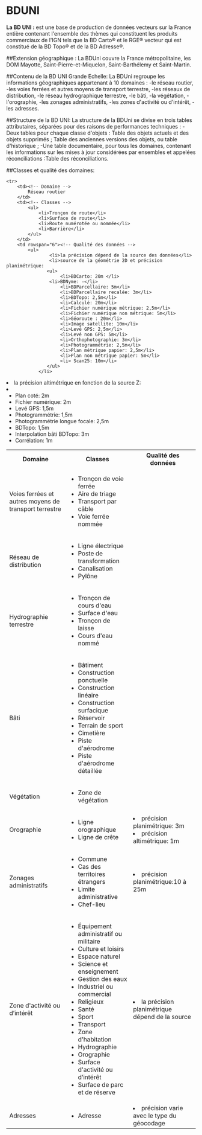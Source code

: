 # BDUNI 
**La BD UNI :** est une base de production de données vecteurs sur la France entière contenant l'ensemble des thèmes qui constituent les produits commerciaux de l'IGN tels que la BD Carto® et le RGE® vecteur qui est constitué de la BD Topo® et de la BD Adresse®. 

##Extension géographique :
La BDUni couvre la France métropolitaine, les DOM Mayotte, Saint-Pierre-et-Miquelon, Saint-Barthélemy et Saint-Martin.

##Contenu de la BD UNI Grande Echelle:
La BDUni regroupe les informations géographiques appartenant à 10 domaines : 
-le réseau routier, 
-les voies ferrées et autres moyens de transport terrestre,
-les réseaux de distribution, 
-le réseau hydrographique terrestre,
-le bâti,
-la végétation,
-l'orographie, 
-les zonages administratifs, 
-les zones d'activité ou d'intérêt,
-les adresses.


##Structure de la BD UNI:
La structure de la BDUni se divise en trois tables attributaires, séparées pour des raisons de performances techniques :
-Deux tables pour chaque classe d'objets :
  Table des objets actuels et des objets supprimés ;
  Table des anciennes versions des objets, ou table d'historique ;
-Une table documentaire, pour tous les domaines, contenant les informations sur les mises à jour considérées par ensembles et appelées réconciliations :Table des réconciliations.

##Classes et qualité des domaines:

<table>
    <tr>
        <th>Domaine</th>
        <th>Classes</th>
        <th>Qualité des données</th>
    </tr>

    <tr>
		<td><!-- Domaine -->
		    Réseau routier
		</td>
		<td><!-- Classes -->
			<ul>
		    	<li>Tronçon de route</li>  
		    	<li>Surface de route</li>  
		    	<li>Route numérotée ou nommée</li>  
		    	<li>Barrière</li>  
			</ul>
		</td>
		<td rowspan="6"><!-- Qualité des données -->
			<ul>
			    	<li>la précision dépend de la source des données</li>  
			    	<li>source de la géométrie 2D et précision planimétrique:  
				   <ul>
				    	<li>BDCarto: 20m </li>
			  		<li>BDNyme: -</li>
				    	<li>BDParcellaire: 5m</li>
				    	<li>BDParcellaire recalée: 3m</li>
				    	<li>BDTopo: 2,5m</li> 
				    	<li>Calculé: 20m</li>  
				    	<li>Fichier numérique métrique: 2,5m</li>  
				    	<li>Fichier numérique non métrique: 5m</li>  
				    	<li>Géoroute : 20m</li>  
				    	<li>Image satellite: 10m</li>  
				    	<li>Levé GPS: 2,5m</li>  
				    	<li>Levé non GPS: 5m</li>  
				    	<li>Orthophotographie: 3m</li>  
				    	<li>Photogrammétrie: 2,5m</li>  
				    	<li>Plan métrique papier: 2,5m</li>
				    	<li>Plan non métrique papier: 5m</li>   
				    	<li> Scan25: 10m</li> 
				   </ul>
				</li> 
<li> la précision altimétrique en fonction de la source Z:
				<li>
				   <ul>
				    	<li>Plan coté: 2m </li>
			  		<li>Fichier numérique: 2m</li>
				    	<li>Levé GPS: 1,5m</li>
				    	<li>Photogrammétrie: 1,5m</li>
				    	<li>Photogrammétrie longue focale: 2,5m</li> 
				    	<li>BDTopo: 1,5m</li>  
				    	<li>Interpolation bâti BDTopo: 3m</li>  
				    	<li>Corrélation: 1m</li> 
				   </ul> 
				</li>      
			</ul>
		</td>
    </tr>
<tr>
		<td><!-- Domaine -->
		    Voies ferrées et autres moyens de transport terrestre
		</td>
		<td><!-- Classes -->
			<ul>
		    	<li>Tronçon de voie ferrée</li>  
		    	<li>Aire de triage</li>  
		    	<li>Transport par câble</li>  
		    	<li>Voie ferrée nommée</li>  
			</ul>
		</td>
    </tr>
    <tr>
		<td><!-- Domaine -->
		    Réseau de distribution
		</td>
		<td><!-- Classes -->
			<ul>
		    	<li>Ligne électrique</li>  
		    	<li>Poste de transformation</li>  
		    	<li>Canalisation</li>  
		    	<li>Pylône</li>  
			</ul>
		</td>
    </tr>
    <tr>
		<td><!-- Domaine -->
		    Hydrographie terrestre
		</td>
		<td><!-- Classes -->
			<ul>
		    	<li>Tronçon de cours d'eau</li>  
		    	<li>Surface  d'eau</li>  
		    	<li>Tronçon de laisse</li>  
		    	<li>Cours d'eau nommé</li>  
			</ul>
		</td>
    </tr>
    <tr>
		<td><!-- Domaine -->
		    Bâti
		</td>
		<td><!-- Classes -->
			<ul>
		    	<li>Bâtiment</li>  
		    	<li>Construction ponctuelle</li>  
		    	<li>Construction linéaire</li>  
		    	<li>Construction surfacique</li>
		    	<li>Réservoir</li>   
		    	<li>Terrain de sport</li>    
		    	<li>Cimetière</li>    
		    	<li>Piste d'aérodrome</li>  
		    	<li>Piste d'aérodrome détaillée</li>      
			</ul>
		</td>
    </tr>
 <tr>
		<td><!-- Domaine -->
		    Végétation
		</td>
		<td><!-- Classes -->
			<ul>
		    	<li>Zone de végétation</li>      
			</ul>
		</td>
    </tr>
 <tr>
		<td><!-- Domaine -->
		    Orographie
		</td>
		<td><!-- Classes -->
			<ul>
		    	<li>Ligne orographique</li> 
		    	<li>Ligne de crête</li>           
			</ul>
		</td>
		<td><!-- Qualité des données -->
		    	<li>précision planimétrique: 3m</li>      
		    	<li>précision altimétrique: 1m</li> 
		</td>     
    </tr>
<tr>
		<td><!-- Domaine -->
		    Zonages administratifs
		</td>
		<td><!-- Classes -->
			<ul>
		    	<li>Commune</li> 
		    	<li>Cas des territoires étrangers</li>  
		    	<li>Limite administrative</li>  
		    	<li>Chef-lieu</li>                                      
			</ul>
		</td>
		<td><!-- Qualité des données -->
		    	<li>précision planimétrique:10 à 25m</li>      
		</td>     
    </tr>
<tr>
		<td><!-- Domaine -->
		    Zone d'activité ou d’intérêt
		</td>
		<td><!-- Classes -->
			<ul>
		    	<li>Équipement administratif ou militaire</li> 
		    	<li>Culture et loisirs</li>  
		    	<li>Espace naturel</li>  
		    	<li>Science et enseignement</li>  
		    	<li>Gestion des eaux</li>  
		    	<li>Industriel ou commercial</li>  
		    	<li>Religieux</li>  
		    	<li>Santé</li> 
		    	<li>Sport</li>  
		    	<li>Transport</li>  
		    	<li>Zone d'habitation</li>  
		    	<li>Hydrographie</li>  
		    	<li>Orographie</li>  
		    	<li>Surface d'activité ou d’intérêt</li>
		    	<li>Surface de parc et de réserve</li>  
			</ul>
		</td>
		<td><!-- Qualité des données -->
		    	<li>la précision planimétrique dépend de la source</li>      
		</td>     
    </tr>
<tr>
		<td><!-- Domaine -->
		    Adresses
		</td>
		<td><!-- Classes -->
			<ul>
		    	<li>Adresse</li> 
			</ul>
		</td>
		<td><!-- Qualité des données -->
		    	<li>précision varie avec le type du géocodage</li>      
		</td>     
    </tr>
</table>


